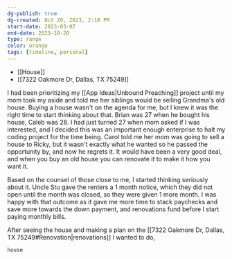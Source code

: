 ```yaml
---
dg-publish: true
dg-created: Oct 20, 2023, 2:18 PM
start-date: 2023-03-07
end-date: 2023-10-20
type: range
color: orange
tags: [timeline, personal]
---
```


- [[House]]
- [[7322 Oakmore Dr, Dallas, TX 75249]]

I had been prioritizing my [[App Ideas|Unbound Preaching]] project until my mom took my aside and told me her siblings would be selling Grandma's old house. Buying a house wasn't on the agenda for me, but I knew it was the right time to start thinking about that. Brian was 27 when he bought his house, Caleb was 28. I had just turned 27 when mom asked if I was interested, and I decided this was an important enough enterprise to halt my coding project for the time being. Carol told me her mom was going to sell a house to Ricky, but it wasn't exactly what he wanted so he passed the opportunity by, and now he regrets it. It would have been a very good deal, and when you buy an old house you can renovate it to make it how you want it.

Based on the counsel of those close to me, I started thinking seriously about it. Uncle Stu gave the renters a 1 month notice, which they did not open until the month was closed, so they were given 1 more month. I was happy with that outcome as it gave me more time to stack paychecks and save more towards the down payment, and renovations fund before I start paying monthly bills.

After seeing the house and making a plan on the [[7322 Oakmore Dr, Dallas, TX 75249#Renovation|renovations]] I wanted to do, 


```timeline
house
```